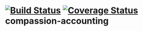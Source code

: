 [![Build Status](https://travis-ci.org/CompassionCH/compassion-accounting.svg)](https://travis-ci.org/CompassionCH/compassion-accounting.svg)
[![Coverage Status](https://coveralls.io/repos/CompassionCH/compassion-accounting/badge.svg)](https://coveralls.io/r/CompassionCH/compassion-accounting)
compassion-accounting
=====================
